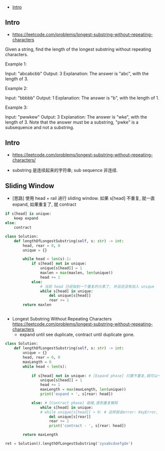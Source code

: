 - [Intro](#intro)

## Intro

- https://leetcode.com/problems/longest-substring-without-repeating-characters

Given a string, find the length of the longest substring without repeating characters.

Example 1:

Input: "abcabcbb"
Output: 3 
Explanation: The answer is "abc", with the length of 3. 


Example 2:

Input: "bbbbb"
Output: 1
Explanation: The answer is "b", with the length of 1.


Example 3:

Input: "pwwkew"
Output: 3
Explanation: The answer is "wke", with the length of 3. 
             Note that the answer must be a substring, "pwke" is a subsequence and not a substring.






## Intro

- https://leetcode.com/problems/longest-substring-without-repeating-characters/


- substring 是连续起来的字符串; sub sequence 非连续.



## Sliding Window

- [思路] 使用 head + rail 进行 sliding window. 如果 s[head] 不重复, 就一直 expand, 如果重复了, 就 contract

```py
if s[head] is unique:
    keep expand
else:
    contract
```

```py
class Solution:
    def lengthOfLongestSubstring(self, s: str) -> int:
        head, rear = 0, 0
        unique = {}

        while head < len(s)-1:
            if s[head] not in unique:
                unique[s[head]] = 1
                maxlen = max(maxlen, len(unique))
                head += 1
            else:
                # 当前 head 已经指到一个重复的元素了, 并且还没有加入 unique
                while s[head] in unique:
                    del unique[s[head]]
                    rear += 1
        return maxlen
```




## 







- Longest Substring Without Repeating Characters https://leetcode.com/problems/longest-substring-without-repeating-characters
  - expand until see duplicate, contract until duplicate gone.


```py
class Solution:
    def lengthOfLongestSubstring(self, s: str) -> int:
        unique = {}
        head, rear = 0, 0
        maxLength = 0
        while head < len(s):
            
            if s[head] not in unique: # [Expand phase] 只要不重复,就可以一直扩张!
                unique[s[head]] = 1
                head += 1
                maxLength = max(maxLength, len(unique))
                print('expand + ', s[rear: head])

            else: # [Contract phase] 收缩,直到重复解除
                while s[head] in unique:
                # while unique[s[head]] > 0: # 这样就会error: KeyError, 为什么呢?
                    del unique[s[rear]]
                    rear += 1
                    print('contract - ', s[rear: head])

        return maxLength

ret = Solution().lengthOfLongestSubstring('zyxabcdxefgde')
```

